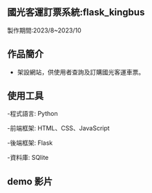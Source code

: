 ## 國光客運訂票系統:flask_kingbus
製作期間:2023/8~2023/10

## 作品簡介
- 架設網站，供使用者查詢及訂購國光客運車票。

## 使用工具

-程式語言: Python

-前端框架: HTML、CSS、JavaScript

-後端框架: Flask

-資料庫: SQlite

## demo 影片

